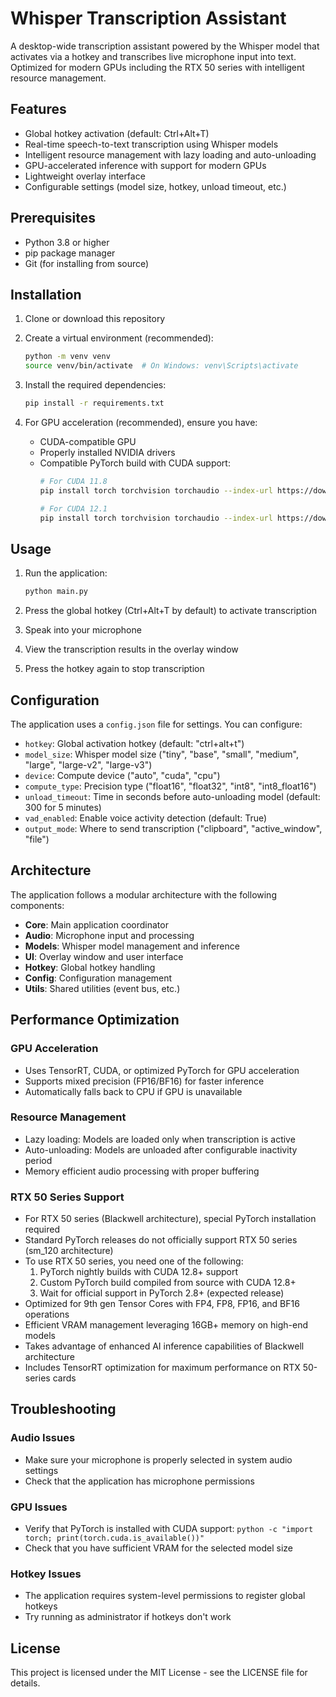 # Whisper Transcription Assistant

A desktop-wide transcription assistant powered by the Whisper model that activates via a hotkey and transcribes live microphone input into text. Optimized for modern GPUs including the RTX 50 series with intelligent resource management.

## Features

- Global hotkey activation (default: Ctrl+Alt+T)
- Real-time speech-to-text transcription using Whisper models
- Intelligent resource management with lazy loading and auto-unloading
- GPU-accelerated inference with support for modern GPUs
- Lightweight overlay interface
- Configurable settings (model size, hotkey, unload timeout, etc.)

## Prerequisites

- Python 3.8 or higher
- pip package manager
- Git (for installing from source)

## Installation

1. Clone or download this repository

2. Create a virtual environment (recommended):
   ```bash
   python -m venv venv
   source venv/bin/activate  # On Windows: venv\Scripts\activate
   ```

3. Install the required dependencies:
   ```bash
   pip install -r requirements.txt
   ```

4. For GPU acceleration (recommended), ensure you have:
   - CUDA-compatible GPU
   - Properly installed NVIDIA drivers
   - Compatible PyTorch build with CUDA support:
     ```bash
     # For CUDA 11.8
     pip install torch torchvision torchaudio --index-url https://download.pytorch.org/whl/cu118

     # For CUDA 12.1
     pip install torch torchvision torchaudio --index-url https://download.pytorch.org/whl/cu121
     ```

## Usage

1. Run the application:
   ```bash
   python main.py
   ```

2. Press the global hotkey (Ctrl+Alt+T by default) to activate transcription
3. Speak into your microphone
4. View the transcription results in the overlay window
5. Press the hotkey again to stop transcription

## Configuration

The application uses a `config.json` file for settings. You can configure:

- `hotkey`: Global activation hotkey (default: "ctrl+alt+t")
- `model_size`: Whisper model size ("tiny", "base", "small", "medium", "large", "large-v2", "large-v3") 
- `device`: Compute device ("auto", "cuda", "cpu")
- `compute_type`: Precision type ("float16", "float32", "int8", "int8_float16")
- `unload_timeout`: Time in seconds before auto-unloading model (default: 300 for 5 minutes)
- `vad_enabled`: Enable voice activity detection (default: True)
- `output_mode`: Where to send transcription ("clipboard", "active_window", "file")

## Architecture

The application follows a modular architecture with the following components:

- **Core**: Main application coordinator
- **Audio**: Microphone input and processing
- **Models**: Whisper model management and inference
- **UI**: Overlay window and user interface
- **Hotkey**: Global hotkey handling
- **Config**: Configuration management
- **Utils**: Shared utilities (event bus, etc.)

## Performance Optimization

### GPU Acceleration
- Uses TensorRT, CUDA, or optimized PyTorch for GPU acceleration
- Supports mixed precision (FP16/BF16) for faster inference
- Automatically falls back to CPU if GPU is unavailable

### Resource Management
- Lazy loading: Models are loaded only when transcription is active
- Auto-unloading: Models are unloaded after configurable inactivity period
- Memory efficient audio processing with proper buffering

### RTX 50 Series Support
- For RTX 50 series (Blackwell architecture), special PyTorch installation required
- Standard PyTorch releases do not officially support RTX 50 series (sm_120 architecture)
- To use RTX 50 series, you need one of the following:
  1. PyTorch nightly builds with CUDA 12.8+ support
  2. Custom PyTorch build compiled from source with CUDA 12.8+
  3. Wait for official support in PyTorch 2.8+ (expected release)
- Optimized for 9th gen Tensor Cores with FP4, FP8, FP16, and BF16 operations
- Efficient VRAM management leveraging 16GB+ memory on high-end models
- Takes advantage of enhanced AI inference capabilities of Blackwell architecture
- Includes TensorRT optimization for maximum performance on RTX 50-series cards

## Troubleshooting

### Audio Issues
- Make sure your microphone is properly selected in system audio settings
- Check that the application has microphone permissions

### GPU Issues
- Verify that PyTorch is installed with CUDA support: `python -c "import torch; print(torch.cuda.is_available())"`
- Check that you have sufficient VRAM for the selected model size

### Hotkey Issues
- The application requires system-level permissions to register global hotkeys
- Try running as administrator if hotkeys don't work

## License

This project is licensed under the MIT License - see the LICENSE file for details.
